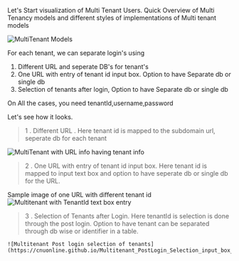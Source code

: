 Let's Start visualization of Multi Tenant Users.
Quick Overview of Multi Tenancy models and different styles of implementations of Multi tenant models

![MultiTenant Models](https://cnuonline.github.io/MultiTenant_models.png)

For each tenant, we can separate login's using 

 1. Different URL and seperate DB's for tenant's
 2. One URL with entry of tenant id input box. Option to have Separate db or single db 
 3. Selection of tenants after login, Option to have Separate db or single db 

On All the cases, you need tenantId,username,password

Let's see how it looks.

> 1 . Different URL  . Here tenant id is mapped to the subdomain url, seperate db for each tenant
	
![MultiTenant with URL info having tenant info](https://cnuonline.github.io/Multitenant_URL_based_option_one.png)
> 2 . One URL with entry of tenant id input box.  Here tenant id is mapped to input text box and option to have seperate db or single db for the URL.

Sample  image of one URL with different tenant id
![Multitenant with TenantId text box entry](https://cnuonline.github.io/Multitenant_Single_input_box_two.png)

> 3 . Selection of Tenants after Login.  Here tenantId is selection is done through the post login.  Option to have tenant can be separated through db wise or identifier in a table.
	

	![Multitenant Post login selection of tenants](https://cnuonline.github.io/Multitenant_PostLogin_Selection_input_box_three.png)
	







